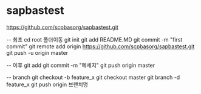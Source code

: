 # sapbastest

https://github.com/scpbasorg/sapbastest.git

-- 최초
cd root 폴더이동
git init
git add README.MD
git commit -m "first commit"
git remote add origin https://github.com/scpbasorg/sapbastest.git
git push -u origin master

-- 이후
git add
git commit -m "메세지"
git push origin master

-- branch
git checkout -b feature_x
git checkout master
git branch -d feature_x
git push origin 브랜치명
